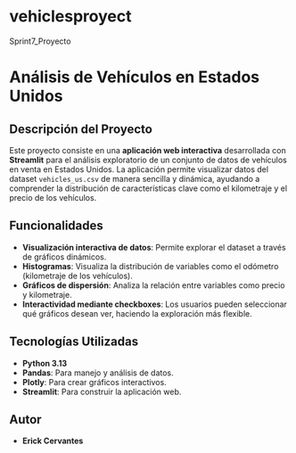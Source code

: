 # vehiclesproyect
Sprint7_Proyecto

# Análisis de Vehículos en Estados Unidos

## Descripción del Proyecto
Este proyecto consiste en una **aplicación web interactiva** desarrollada con **Streamlit** para el análisis exploratorio de un conjunto de datos de vehículos en venta en Estados Unidos. La aplicación permite visualizar datos del dataset `vehicles_us.csv` de manera sencilla y dinámica, ayudando a comprender la distribución de características clave como el kilometraje y el precio de los vehículos.

## Funcionalidades
- **Visualización interactiva de datos**: Permite explorar el dataset a través de gráficos dinámicos.
- **Histogramas**: Visualiza la distribución de variables como el odómetro (kilometraje de los vehículos).
- **Gráficos de dispersión**: Analiza la relación entre variables como precio y kilometraje.
- **Interactividad mediante checkboxes**: Los usuarios pueden seleccionar qué gráficos desean ver, haciendo la exploración más flexible.

## Tecnologías Utilizadas
- **Python 3.13**
- **Pandas**: Para manejo y análisis de datos.
- **Plotly**: Para crear gráficos interactivos.
- **Streamlit**: Para construir la aplicación web.

## Autor
- **Erick Cervantes**
